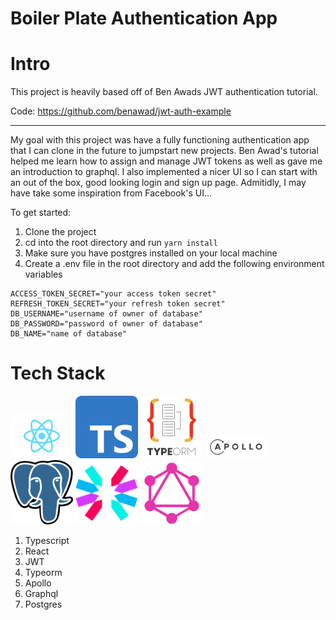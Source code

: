 # Boiler Plate Authentication App
# Intro
This project is heavily based off of Ben Awads JWT authentication tutorial.

Code: https://github.com/benawad/jwt-auth-example
***

My goal with this project was have a fully functioning authentication app that I can clone in the future to jumpstart new projects.
Ben Awad's tutorial helped me learn how to assign and manage JWT tokens as well as gave me an introduction to graphql. I also implemented a nicer UI so I can start with an out of the box, good looking login and sign up page. Admitidly, I may have take some inspiration from Facebook's UI...

To get started:
1. Clone the project
2. cd into the root directory and run `yarn install`
3. Make sure you have postgres installed on your local machine
4. Create a .env file in the root directory and add the following environment variables
  ```
  ACCESS_TOKEN_SECRET="your access token secret"
  REFRESH_TOKEN_SECRET="your refresh token secret"
  DB_USERNAME="username of owner of database"
  DB_PASSWORD="password of owner of database"
  DB_NAME="name of database"
  ```
  # Tech Stack
  <div>
    <img src="https://github.com/evanwechsler/JWT-Starter-App/blob/master/documentation/assets/react.png" width="100" />
    <img src="https://github.com/evanwechsler/JWT-Starter-App/blob/master/documentation/assets/Typescript.svg" width="100" /> 
    <img src="https://github.com/evanwechsler/JWT-Starter-App/blob/master/documentation/assets/typeorm.png" width="100" />
    <img src="https://github.com/evanwechsler/JWT-Starter-App/blob/master/documentation/assets/apollo-graphql.svg" width="100"/>
    <img src="https://github.com/evanwechsler/JWT-Starter-App/blob/master/documentation/assets/postgres.png" width="100"/>
    <img src="https://github.com/evanwechsler/JWT-Starter-App/blob/master/documentation/assets/jwt.svg" width="100"/>
    <img src="https://github.com/evanwechsler/JWT-Starter-App/blob/master/documentation/assets/graphql.png" width="100"/>
  </div>
  
  1. Typescript
  2. React
  3. JWT
  4. Typeorm
  5. Apollo
  6. Graphql
  7. Postgres
